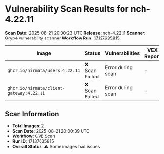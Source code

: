 # Vulnerability Scan Results for nch-4.22.11

**Scan Date:** 2025-08-21 20:00:23 UTC
**Release:** nch-4.22.11
**Scanner:** Grype vulnerability scanner
**Workflow Run:** [17137635815](https://github.com/nirmata/nch-release-management/actions/runs/17137635815)

| Image | Status | Vulnerabilities | VEX Report | Markdown Report |
|-------|--------|----------------|------------|-----------------|
| `ghcr.io/nirmata/users:4.22.11` | ❌ Scan Failed | Error during scan | - | - |
| `ghcr.io/nirmata/client-gateway:4.22.11` | ❌ Scan Failed | Error during scan | - | - |

## Scan Information
- **Total Images**: 2
- **Scan Date**: 2025-08-21 20:00:39 UTC
- **Workflow**: CVE Scan
- **Run ID**: 17137635815
- **Overall Status**: ⚠️ Some images had issues
